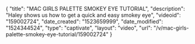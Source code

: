 {
    "title": "MAC GIRLS PALETTE SMOKEY EYE TUTORIAL",
    "description": "Haley shows us how to get a quick and easy smokey eye",
    "videoid": "159002724",
    "date_created": "1523659999",
    "date_modified": "1524344524",
    "type": "captivate",
    "layout": "video",
    "url": "\/v\/mac-girls-palette-smokey-eye-tutorial\/159002724"
}